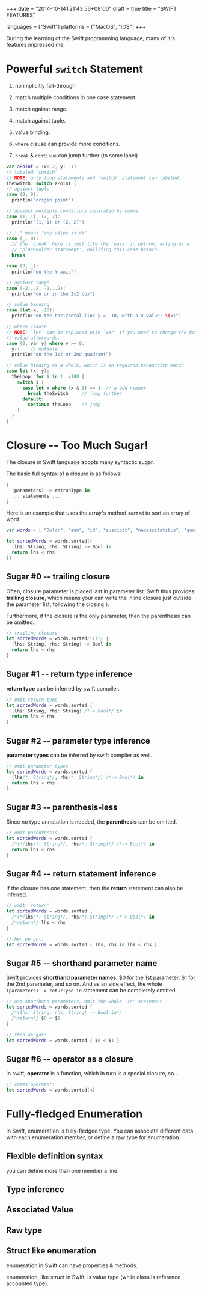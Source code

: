+++
date = "2014-10-14T21:43:56+08:00"
draft = true
title = "SWIFT FEATURES"

languages = ["Swift"]
platforms = ["MacOS", "iOS"]
+++

During the learning of the Swift programming language, many of it's features
impressed me.
<!--more-->

# Powerful `switch` Statement

1. no implicitly fall-through

2. match multiple conditions in one case statement.

2. match against range.

3. match against tuple.

4. value binding.

5. `where` clause can provide more conditions.

6. `break` & `continue` can _jump_ further (to some label)

```swift
var aPoint = (x: 2, y: -1)
// labeled `swtich`
// NOTE: only loop statements and 'switch' statement can labeled.
theSwitch: switch aPoint {
// against tuple
case (0, 0):
  println("origin point")

// against multiple conditions separated by comma
case (1, 1), (2, 2):
  println("(1, 1) or (2, 2)")

// '_' means 'any value is ok'
case (_, 0):
  // the `break` here is just like the `pass` in python, acting as a
  // 'placeholder statement', nullifing this case branch.
  break

case (0, _):
  println("on the Y-axis")

// against range
case (-2...2, -2...2):
  println("on or in the 2x2 box")

// value binding
case (let x, -10):
  println("on the horizontal line y = -10, with a x value: \(x)")

// where clause
// NOTE: `let` can be replaced with `var` if you need to change the bound
// value afterwards.
case (0, var y) where y >= 0:
  y++    // mutable
  println("on the 1st or 2nd quadrant")

// value binding as a whole, which is an required exhaustive match
case let (x, y):
  theLoop: for i in 1..<100 {
    switch i {
      case let x where (x & 1) == 1: // a odd number
        break theSwitch     // jump further
      default:
        continue theLoop    // jump
    }
  }
}
```

# Closure -- Too Much Sugar!

The closure in Swift language adopts many syntactic sugar.

The basic full syntax of a closure is as follows:
```swift
{
  (parameters) -> retrunType in
  ... statements ...
}
```

Here is an example that uses the array's method `sorted` to sort an array of word.
```swift
var words = [ "Dolor", "eum", "id", "suscipit", "necessitatibus", "quod", "hic", "dignissimos" ]

let sortedWords = words.sorted({
  (lhs: String, rhs: String) -> Bool in
  return lhs < rhs
})
```

## Sugar #0 -- trailing closure

Often, closure parameter is placed last in parameter list. Swift thus provides
__trailing closure__, which means your can write the inline closure just
outside the parameter list, following the closing `)`.

Furthermore, if the closure is the only parameter, then the parenthesis can be
omitted.
```swift
// trailing closure
let sortedWords = words.sorted/*()*/ {
  (lhs: String, rhs: String) -> Bool in
  return lhs < rhs
}
```


## Sugar #1 -- return type inference

__return type__ can be inferred by swift compiler.
```swift
// omit return type
let sortedWords = words.sorted {
  (lhs: String, rhs: String) /*-> Bool*/ in
  return lhs < rhs
}
```

## Sugar #2 -- parameter type inference

__parameter types__ can be inferred by swift compiler as well.
```swift
// omit parameter types
let sortedWords = words.sorted {
  (lhs/*: String*/, rhs/*: String*/) /*-> Bool*/ in
  return lhs < rhs
}
```

## Sugar #3 -- parenthesis-less

Since no type annotation is needed, the __parenthesis__ can be omitted.
```swift
// omit parenthesis
let sortedWords = words.sorted {
  /*(*/lhs/*: String*/, rhs/*: String)*/ /*-> Bool*/ in
  return lhs < rhs
}
```

## Sugar #4 -- return statement inference

If the closure has one statement, then the __return__ statement can also be
inferred.
```swift
// omit 'return'
let sortedWords = words.sorted {
  /*(*/lhs/*: String*/, rhs/*: String)*/ /*-> Bool*/ in
  /*return*/ lhs < rhs
}

//then we got:
let sortedWords = words.sorted { lhs, rhs in lhs < rhs }
```

## Sugar #5 -- shorthand parameter name

Swift provides __shorthand parameter names__: $0 for the 1st parameter, $1 for
the 2nd parameter, and so on. And as an side effect, the whole `(parameters) ->
returType in` statement can be completely omitted
```swift
// use shorthand parameters, omit the whole 'in' statement
let sortedWords = words.sorted {
  /*(lhs: String, rhs: String) -> Bool in*/
  /*return*/ $0 < $1
}

// then we got:
let sortedWords = words.sorted { $0 < $1 }
```

## Sugar #6 -- operator as a closure

In swift, __operator__ is a function, which in turn is a special closure, so...
```swift
// comes operator!
let sortedWords = words.sorted(<)
```

# Fully-fledged Enumeration

In Swift, enumeration is fully-fledged type. You can associate different data
with each enumeration member, or define a raw type for enumeration.

## Flexible definition syntax

you can define more than one member a line.

## Type inference

## Associated Value

## Raw type

## Struct like enumeration

enumeration in Swift can have properties & methods.

enumeration, like struct in Swift, is value type (while class is reference
accounted type).
